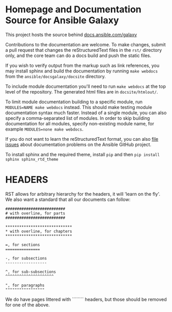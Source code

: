 Homepage and Documentation Source for Ansible Galaxy
====================================================

This project hosts the source behind [docs.ansible.com/galaxy](https://docs.ansible.com/galaxy)

Contributions to the documentation are welcome. To make changes, submit a pull request that changes the reStructuredText files in the `rst/` directory only, and the core team can do a docs build and push the static files.

If you wish to verify output from the markup such as link references, you may install sphinx and build the documentation by running `make webdocs` from the `ansible/docsgalaxy/docsite` directory.

To include module documentation you'll need to run `make webdocs` at the top level of the repository. The generated html files are in `docsite/htmlout/`.

To limit module documentation building to a specific module, run `MODULES=NAME make webdocs` instead. This should make testing module documentation syntax much faster. Instead of a single module, you can also specify a comma-separated list of modules. In order to skip building documentation for all modules, specify non-existing module name, for example `MODULES=none make webdocs`.

If you do not want to learn the reStructuredText format, you can also [file issues] about documentation problems on the Ansible GitHub project.

To install sphinx and the required theme, install ``pip`` and then ``pip install sphinx sphinx_rtd_theme``

[file issues]: https://github.com/ansible/ansible/issues

HEADERS
=======

RST allows for arbitrary hierarchy for the headers, it will 'learn on the fly'. We also want a standard that all our documents can follow:

```
##########################
# with overline, for parts
##########################

*****************************
* with overline, for chapters
*****************************

=, for sections
===============

-, for subsections
------------------

^, for sub-subsections
^^^^^^^^^^^^^^^^^^^^^

", for paragraphs
"""""""""""""""""

```

We do have pages littered with ```````` headers, but those should be removed for one of the above.

